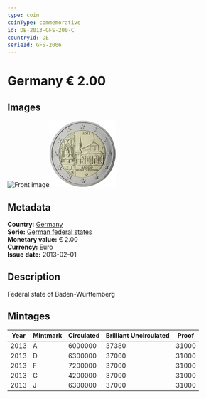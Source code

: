 ```yaml
---
type: coin
coinType: commemorative
id: DE-2013-GFS-200-C
countryId: DE
serieId: GFS-2006
---
```


# Germany € 2.00

## Images

<img src="../../Images/common-2007-200.webp" height="150" alt="Front image"><img src="Images/DE-2013-200.webp" height="150" alt="Back image">

## Metadata

**Country:** [Germany](../../Countries/Germany/index.md)\
**Serie:** [German federal states](index.md)\
**Monetary value:** € 2.00\
**Currency:** Euro\
**Issue date:** 2013-02-01

## Description

Federal state of Baden-Württemberg

## Mintages

| Year | Mintmark | Circulated | Brilliant Uncirculated | Proof |
| ---- | -------- | ---------- | ---------------------- | ----- |
| 2013 | A        | 6000000    | 37380                  | 31000 |
| 2013 | D        | 6300000    | 37000                  | 31000 |
| 2013 | F        | 7200000    | 37000                  | 31000 |
| 2013 | G        | 4200000    | 37000                  | 31000 |
| 2013 | J        | 6300000    | 37000                  | 31000 |
